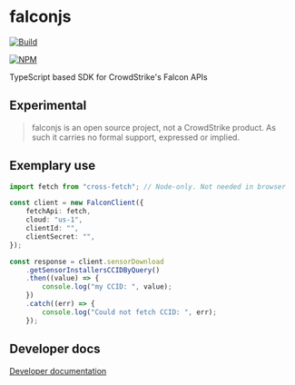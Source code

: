 # falconjs
[![Build](https://github.com/CrowdStrike/falconjs/actions/workflows/sanity_check.yaml/badge.svg)](https://github.com/CrowdStrike/falconjs/actions/workflows/sanity_check.yaml)

[![NPM](https://nodei.co/npm/crowdstrike-falcon.png?mini=true)](https://npmjs.org/package/crowdstrike-falcon)

TypeScript based SDK for CrowdStrike's Falcon APIs

## Experimental

> falconjs is an open source project, not a CrowdStrike product. As such it carries no formal support, expressed or implied.

## Exemplary use

```typescript
import fetch from "cross-fetch"; // Node-only. Not needed in browser

const client = new FalconClient({
    fetchApi: fetch,
    cloud: "us-1",
    clientId: "",
    clientSecret: "",
});

const response = client.sensorDownload
    .getSensorInstallersCCIDByQuery()
    .then((value) => {
        console.log("my CCID: ", value);
    })
    .catch((err) => {
        console.log("Could not fetch CCID: ", err);
    });

```

## Developer docs

[Developer documentation](docs/devel.md)
